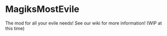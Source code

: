 # MagiksMostEvile
The mod for all your evile needs! 
See our wiki for more information! (WIP at this time)
